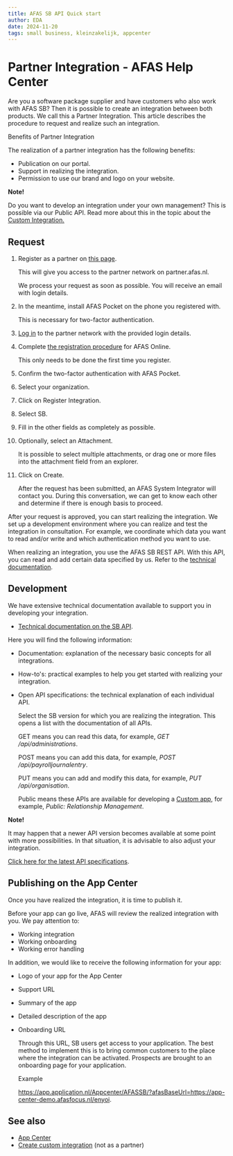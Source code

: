 ```yaml
---
title: AFAS SB API Quick start
author: EDA
date: 2024-11-20
tags: small business, kleinzakelijk, appcenter
---
```

# Partner Integration - AFAS Help Center
Are you a software package supplier and have customers who also work with AFAS SB? Then it is possible to create an integration between both products. We call this a Partner Integration. This article describes the procedure to request and realize such an integration.

Benefits of Partner Integration

The realization of a partner integration has the following benefits:

*   Publication on our portal.
*   Support in realizing the integration.
*   Permission to use our brand and logo on your website.
    
<strong>Note!</strong>
    

Do you want to develop an integration under your own management? This is possible via our Public API. Read more about this in the topic about the [Custom Integration.](https://help.afas.nl/help/NL/SB/132524.htm "Custom Integration")

Request
---------

1.  Register as a partner on [this page](https://partner.afas.nl/aanmaken-formulier-prs/aanmelding-partner-afas-nl).
    
    This will give you access to the partner network on partner.afas.nl.
    
    We process your request as soon as possible. You will receive an email with login details.
    
2.  In the meantime, install AFAS Pocket on the phone you registered with.
    
    This is necessary for two-factor authentication.
    
3.  [Log in](https://partner.afas.nl/login?url=%2fportal-aanvraag-partnerportal%2fcontact-met-het-partnernetwerk) to the partner network with the provided login details.
4.  Complete [the registration procedure](https://help.afas.nl/help/NL/SB/105782.htm "First time registration with AFAS Online") for AFAS Online.
    
    This only needs to be done the first time you register.
    
5.  Confirm the two-factor authentication with AFAS Pocket.
6.  Select your organization.    
7.  Click on Register Integration.
8.  Select SB.
9.  Fill in the other fields as completely as possible.
10.  Optionally, select an Attachment.
    
        It is possible to select multiple attachments, or drag one or more files into the attachment field from an explorer.
    
11.  Click on Create.
    
        After the request has been submitted, an AFAS System Integrator will contact you. During this conversation, we can get to know each other and determine if there is enough basis to proceed.
    

After your request is approved, you can start realizing the integration. We set up a development environment where you can realize and test the integration in consultation. For example, we coordinate which data you want to read and/or write and which authentication method you want to use.

When realizing an integration, you use the AFAS SB REST API. With this API, you can read and add certain data specified by us. Refer to the [technical documentation](https://docs.afas.help/sb).

Development
-----------

We have extensive technical documentation available to support you in developing your integration.

*   [Technical documentation on the SB API](https://docs.afas.help/sb).

Here you will find the following information:

*   Documentation: explanation of the necessary basic concepts for all integrations.
*   How-to's: practical examples to help you get started with realizing your integration.
*   Open API specifications: the technical explanation of each individual API.
    
    Select the SB version for which you are realizing the integration. This opens a list with the documentation of all APIs.
    
    GET means you can read this data, for example, _GET /api/administrations_.
    
    POST means you can add this data, for example, _POST /api/payrolljournalentry_.
    
    PUT means you can add and modify this data, for example, _PUT /api/organisation_.
    
    Public means these APIs are available for developing a [Custom app](https://help.afas.nl/help/NL/SB/132524.htm "Custom Integration"), for example, _Public: Relationship Management_.
    
<strong>Note!</strong>
    
It may happen that a newer API version becomes available at some point with more possibilities. In that situation, it is advisable to also adjust your integration.

[Click here for the latest API specifications](https://docs.afas.help/apidoc/sb/en/latest).
    

Publishing on the App Center
----------------------------

Once you have realized the integration, it is time to publish it.

Before your app can go live, AFAS will review the realized integration with you. We pay attention to:

*   Working integration
*   Working onboarding
*   Working error handling

In addition, we would like to receive the following information for your app:

*   Logo of your app for the App Center
*   Support URL
*   Summary of the app
*   Detailed description of the app
*   Onboarding URL
    
    Through this URL, SB users get access to your application. The best method to implement this is to bring common customers to the place where the integration can be activated. Prospects are brought to an onboarding page for your application.
    
    Example
    
    https://app.application.nl/Appcenter/AFASSB/?afasBaseUrl=https://app-center-demo.afasfocus.nl/enyoi.
    

See also
-------

*   [App Center](https://help.afas.nl/help/NL/SB/127581.htm "App Center")
*   [Create custom integration](https://help.afas.nl/help/NL/SB/132524.htm "Custom Integration") (not as a partner)
